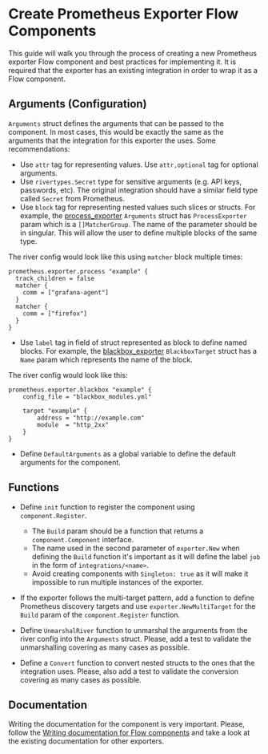 # Create Prometheus Exporter Flow Components

This guide will walk you through the process of creating a new Prometheus exporter Flow component and best practices for implementing it. It is required that the exporter has an existing integration in order to wrap it as a Flow component.

## Arguments (Configuration)

`Arguments` struct defines the arguments that can be passed to the component. In most cases, this would be exactly the same as the arguments that the integration for this exporter the uses. Some recommendations:

- Use `attr` tag for representing values. Use `attr,optional` tag for optional arguments.
- Use `rivertypes.Secret` type for sensitive arguments (e.g. API keys, passwords, etc). The original integration should have a similar field type called `Secret` from Prometheus.
- Use `block` tag for representing nested values such slices or structs. For example, the [process_exporter](../../component/prometheus/exporter/process/process.go) `Arguments` struct has `ProcessExporter` param which is a `[]MatcherGroup`. The name of the parameter should be in singular. This will allow the user to define multiple blocks of the same type.

The river config would look like this using `matcher` block multiple times:

```river
prometheus.exporter.process "example" {
  track_children = false
  matcher {
    comm = ["grafana-agent"]
  }
  matcher {
    comm = ["firefox"]
  }  
}
```

- Use `label` tag in field of struct represented as block to define named blocks. For example, the [blackbox_exporter](../../component/prometheus/exporter/blackbox/blackbox.go) `BlackboxTarget` struct has a `Name` param which represents the name of the block. 

The river config would look like this:

```river
prometheus.exporter.blackbox "example" { 
	config_file = "blackbox_modules.yml"
	
	target "example" {
		address = "http://example.com"
		module  = "http_2xx"
	}
}
```

- Define `DefaultArguments` as a global variable to define the default arguments for the component. 

## Functions

- Define `init` function to register the component using `component.Register`. 
  - The `Build` param should be a function that returns a `component.Component` interface.
  - The name used in the second parameter of `exporter.New` when defining the `Build` function it's important as it will define the label `job` in the form of `integrations/<name>`.
  - Avoid creating components with `Singleton: true` as it will make it impossible to run multiple instances of the exporter. 

- If the exporter follows the multi-target pattern, add a function to define Prometheus discovery targets and use `exporter.NewMultiTarget` for the `Build` param of the `component.Register` function.

- Define `UnmarshalRiver` function to unmarshal the arguments from the river config into the `Arguments` struct. Please, add a test to validate the unmarshalling covering as many cases as possible.

- Define a `Convert` function to convert nested structs to the ones that the integration uses. Please, also add a test to validate the conversion covering as many cases as possible.


## Documentation

Writing the documentation for the component is very important. Please, follow the [Writing documentation for Flow components](./writing-flow-component-documentation.md) and take a look at the existing documentation for other exporters.